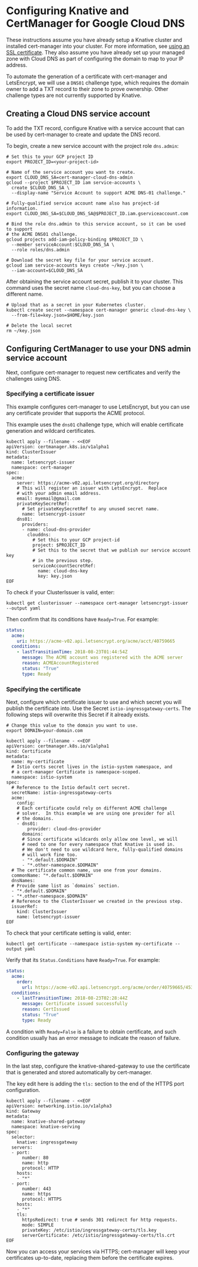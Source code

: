 # Configuring Knative and CertManager for Google Cloud DNS

These instructions assume you have already setup a Knative cluster and
installed cert-manager into your cluster. For more information, see [using an
SSL certificate](using-an-ssl-cert.md#install-cert-manager). They also assume
you have already set up your managed zone with Cloud DNS as part of
configuring the domain to map to your IP address.

To automate the generation of a certificate with cert-manager and LetsEncrypt,
we will use a `DNS01` challenge type, which requires the domain owner to add a TXT record
to their zone to prove ownership. Other challenge types are not currently supported by
Knative.

## Creating a Cloud DNS service account

To add the TXT record, configure Knative with a service account
that can be used by cert-manager to create and update the DNS record.

To begin, create a new service account with the project role `dns.admin`:

```shell
# Set this to your GCP project ID
export PROJECT_ID=<your-project-id>

# Name of the service account you want to create.
export CLOUD_DNS_SA=cert-manager-cloud-dns-admin
gcloud --project $PROJECT_ID iam service-accounts \
  create $CLOUD_DNS_SA \
  --display-name "Service Account to support ACME DNS-01 challenge."

# Fully-qualified service account name also has project-id information.
export CLOUD_DNS_SA=$CLOUD_DNS_SA@$PROJECT_ID.iam.gserviceaccount.com

# Bind the role dns.admin to this service account, so it can be used to support
# the ACME DNS01 challenge.
gcloud projects add-iam-policy-binding $PROJECT_ID \
  --member serviceAccount:$CLOUD_DNS_SA \
  --role roles/dns.admin

# Download the secret key file for your service account.
gcloud iam service-accounts keys create ~/key.json \
  --iam-account=$CLOUD_DNS_SA
```

After obtaining the service account secret, publish it to your cluster.
This command uses the secret name `cloud-dns-key`, but you can
choose a different name.

```shell
# Upload that as a secret in your Kubernetes cluster.
kubectl create secret --namespace cert-manager generic cloud-dns-key \
  --from-file=key.json=$HOME/key.json

# Delete the local secret
rm ~/key.json

```

## Configuring CertManager to use your DNS admin service account

Next, configure cert-manager to request new certificates and
verify the challenges using DNS.

### Specifying a certificate issuer

This example configures cert-manager to use LetsEncrypt, but you can
use any certificate provider that supports the ACME protocol.

This example uses the `dns01` challenge type, which will
enable certificate generation and wildcard certificates.

```shell
kubectl apply --filename - <<EOF
apiVersion: certmanager.k8s.io/v1alpha1
kind: ClusterIssuer
metadata:
  name: letsencrypt-issuer
  namespace: cert-manager
spec:
  acme:
    server: https://acme-v02.api.letsencrypt.org/directory
    # This will register an issuer with LetsEncrypt.  Replace
    # with your admin email address.
    email: myemail@gmail.com
    privateKeySecretRef:
      # Set privateKeySecretRef to any unused secret name.
      name: letsencrypt-issuer
    dns01:
      providers:
      - name: cloud-dns-provider
        clouddns:
          # Set this to your GCP project-id
          project: $PROJECT_ID
          # Set this to the secret that we publish our service account key
          # in the previous step.
          serviceAccountSecretRef:
            name: cloud-dns-key
            key: key.json
EOF

```

To check if your ClusterIssuer is valid, enter:

```shell
kubectl get clusterissuer --namespace cert-manager letsencrypt-issuer --output yaml
```

Then confirm that its conditions have `Ready=True`. For example:

```yaml
status:
  acme:
    uri: https://acme-v02.api.letsencrypt.org/acme/acct/40759665
  conditions:
    - lastTransitionTime: 2018-08-23T01:44:54Z
      message: The ACME account was registered with the ACME server
      reason: ACMEAccountRegistered
      status: "True"
      type: Ready
```

### Specifying the certificate

Next, configure which certificate issuer to use
and which secret you will publish the certificate into. Use the Secret `istio-ingressgateway-certs`.
The following steps will overwrite this Secret if it already exists.

```shell
# Change this value to the domain you want to use.
export DOMAIN=your-domain.com

kubectl apply --filename - <<EOF
apiVersion: certmanager.k8s.io/v1alpha1
kind: Certificate
metadata:
  name: my-certificate
  # Istio certs secret lives in the istio-system namespace, and
  # a cert-manager Certificate is namespace-scoped.
  namespace: istio-system
spec:
  # Reference to the Istio default cert secret.
  secretName: istio-ingressgateway-certs
  acme:
    config:
    # Each certificate could rely on different ACME challenge
    # solver.  In this example we are using one provider for all
    # the domains.
    - dns01:
        provider: cloud-dns-provider
      domains:
      # Since certificate wildcards only allow one level, we will
      # need to one for every namespace that Knative is used in.
      # We don't need to use wildcard here, fully-qualified domains
      # will work fine too.
      - "*.default.$DOMAIN"
      - "*.other-namespace.$DOMAIN"
  # The certificate common name, use one from your domains.
  commonName: "*.default.$DOMAIN"
  dnsNames:
  # Provide same list as `domains` section.
  - "*.default.$DOMAIN"
  - "*.other-namespace.$DOMAIN"
  # Reference to the ClusterIssuer we created in the previous step.
  issuerRef:
    kind: ClusterIssuer
    name: letsencrypt-issuer
EOF
```

To check that your certificate setting is valid, enter:

```shell
kubectl get certificate --namespace istio-system my-certificate --output yaml
```

Verify that its `Status.Conditions` have `Ready=True`. For example:

```yaml
status:
  acme:
    order:
      url: https://acme-v02.api.letsencrypt.org/acme/order/40759665/45358362
  conditions:
    - lastTransitionTime: 2018-08-23T02:28:44Z
      message: Certificate issued successfully
      reason: CertIssued
      status: "True"
      type: Ready
```

A condition with `Ready=False` is a failure to obtain certificate, and such
condition usually has an error message to indicate the reason of failure.

### Configuring the gateway

In the last step, configure the knative-shared-gateway to use the certificate
that is generated and stored automatically by cert-manager.

The key edit here is adding the `tls:` section to the end of the HTTPS port
configuration.

```shell
kubectl apply --filename - <<EOF
apiVersion: networking.istio.io/v1alpha3
kind: Gateway
metadata:
  name: knative-shared-gateway
  namespace: knative-serving
spec:
  selector:
    knative: ingressgateway
  servers:
  - port:
      number: 80
      name: http
      protocol: HTTP
    hosts:
    - "*"
  - port:
      number: 443
      name: https
      protocol: HTTPS
    hosts:
    - "*"
    tls:
      httpsRedirect: true # sends 301 redirect for http requests.
      mode: SIMPLE
      privateKey: /etc/istio/ingressgateway-certs/tls.key
      serverCertificate: /etc/istio/ingressgateway-certs/tls.crt
EOF
```

Now you can access your services via HTTPS; cert-manager will keep your certificates
up-to-date, replacing them before the certificate expires.
